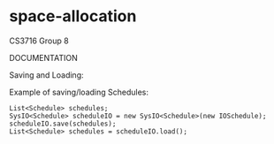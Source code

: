 # space-allocation
CS3716 Group 8


DOCUMENTATION

Saving and Loading:

  Example of saving/loading Schedules:

    List<Schedule> schedules;
    SysIO<Schedule> scheduleIO = new SysIO<Schedule>(new IOSchedule);
    scheduleIO.save(schedules);
    List<Schedule> schedules = scheduleIO.load();

